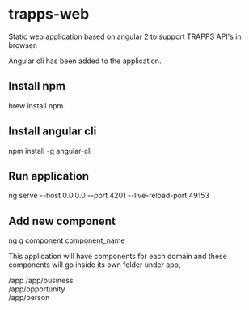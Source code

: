 # trapps-web
Static web application based on angular 2 to support TRAPPS API's in browser.

Angular cli has been added to the application.

## Install npm
brew install npm

## Install angular cli 
npm install -g angular-cli

## Run application
ng serve --host 0.0.0.0 --port 4201 --live-reload-port 49153

## Add new component
ng g component component_name

This application will have components for each domain and these components will go inside its own folder under app,

/app
/app/business    
/app/opportunity  
/app/person

